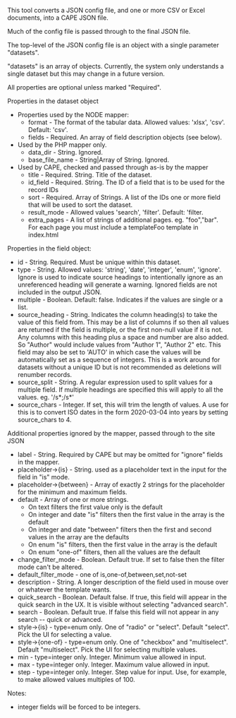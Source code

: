 This tool converts a JSON config file, and one or more CSV or Excel documents, into a CAPE JSON file.

Much of the config file is passed through to the final JSON file.

The top-level of the JSON config file is an object with a single parameter "datasets".

"datasets" is an array of objects. Currently, the system only understands a single dataset but this may change in a future version.

All properties are optional unless marked "Required".

Properties in the dataset object
* Properties used by the NODE mapper:
  * format - The format of the tabular data. Allowed values: 'xlsx', 'csv'. Default: 'csv'.
  * fields - Required. An array of field description objects (see below).
* Used by the PHP mapper only.
  * data_dir - String. Ignored. 
  * base_file_name - String|Array of String. Ignored.
* Used by CAPE, checked and passed through as-is by the mapper
  * title - Required. String. Title of the dataset.
  * id_field - Required. String. The ID of a field that is to be used for the record IDs
  * sort - Required. Array of Strings. A list of the IDs one or more field that will be used to sort the dataset.
  * result_mode - Allowed values 'search', 'filter'. Default: 'filter.
  * extra_pages - A list of strings of additional pages. eg. "foo","bar". For each page you must include a templateFoo template in index.html

Properties in the field object:
* id - String. Required. Must be unique within this dataset. 
* type - String. Allowed values: 'string', 'date', 'integer', 'enum', 'ignore'. Ignore is used to indicate source headings to intentionally ignore as an unreferenced heading will generate a warning. Ignored fields are not included in the output JSON.
* multiple - Boolean. Default: false. Indicates if the values are single or a list.
* source_heading - String. Indicates the column heading(s) to take the value of this field from. This may be a list of columns if so then all values are returned if the field is multiple, or the first non-null value if it is not. Any columns with this heading plus a space and number are also added. So "Author" would include values from "Author 1", "Author 2" etc. This field may also be set to 'AUTO' in which case the values will be automatically set as a sequence of integers. This is a work around for datasets without a unique ID but is not recommended as deletions will renumber records. 
* source_split - String. A regular expression used to split values for a multiple field. If multiple headings are specified this will apply to all the values. eg. '/s*;/s*'
* source_chars - Integer. If set, this will trim the length of values. A use for this is to convert ISO dates in the form 2020-03-04 into years by setting source_chars to 4.

Additional properties ignored by the mapper, passed through to the site JSON
* label - String. Required by CAPE but may be omitted for "ignore" fields in the mapper.
* placeholder->{is} - String. used as a placeholder text in the input for the field in "is" mode.
* placeholder->{between} - Array of exactly 2 strings for the placeholder for the minimum and maximum fields.
* default - Array of one or more strings. 
  * On text filters the first value only is the default
  * On integer and date "is" filters then the first value in the array is the default
  * On integer and date "between" filters then the first and second values in the array are the defaults
  * On enum "is" filters, then the first value in the array is the default
  * On enum "one-of" filters, then all the values are the default
* change_filter_mode - Boolean. Default true. If set to false then the filter mode can't be altered.
* default_filter_mode - one of is,one-of,between,set,not-set
* description - String. A longer description of the field used in mouse over or whatever the template wants.                
* quick_search - Boolean. Default false. If true, this field will appear in the quick search in the UX. It is visible without selecting "advanced search".
* search - Boolean. Default true. If false this field will not appear in any search -- quick or advanced.
* style->{is} - type=enum only. One of "radio" or "select". Default "select". Pick the UI for selecting a value.
* style->{one-of} - type=enum only. One of "checkbox" and "multiselect". Default "multiselect". Pick the UI for selecting multiple values.  
* min - type=integer only. Integer. Minimum value allowed in input.
* max - type=integer only. Integer. Maximum value allowed in input.
* step - type=integer only. Integer. Step value for input. Use, for example, to make allowed values multiples of 100.

Notes:
* integer fields will be forced to be integers. 
